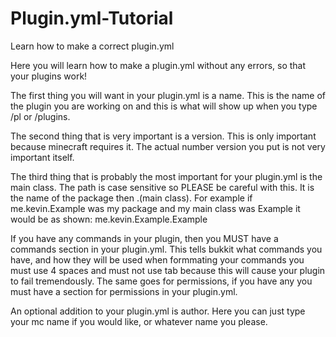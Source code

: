 # Plugin.yml-Tutorial

Learn how to make a correct plugin.yml


Here you will learn how to make a plugin.yml without any errors, so that your plugins work!

The first thing you will want in your plugin.yml is a name. This is the name of the plugin you are working on 
and this is what will show up when you type /pl or /plugins.

The second thing that is very important is a version. This is only important because minecraft requires it.
The actual number version you put is not very important itself.

The third thing that is probably the most important for your plugin.yml is the main class. The path is case 
sensitive so PLEASE be careful with this. It is the name of the package then .(main class). For example if
me.kevin.Example was my package and my main class was Example it would be as shown: me.kevin.Example.Example 

If you have any commands in your plugin, then you MUST have a commands section in your plugin.yml. This tells
bukkit what commands you have, and how they will be used when formmating your commands you must use 4 spaces
and must not use tab because this will cause your plugin to fail tremendously. The same goes for permissions,
if you have any you must have a section for permissions in your plugin.yml.

An optional addition to your plugin.yml is author. Here you can just type your mc name if you would like, or
whatever name you please.
